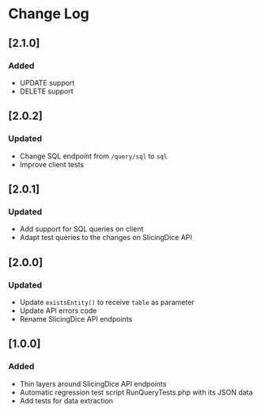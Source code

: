 # Change Log

## [2.1.0]
### Added
- UPDATE support
- DELETE support

## [2.0.2]
### Updated
- Change SQL endpoint from `/query/sql` to `sql`
- Improve client tests

## [2.0.1]
### Updated
- Add support  for SQL queries on client
- Adapt test queries to the changes on SlicingDice API

## [2.0.0]
### Updated
- Update `existsEntity()` to receive `table` as parameter
- Update API errors code
- Rename SlicingDice API endpoints


## [1.0.0]
### Added
- Thin layers around SlicingDice API endpoints
- Automatic regression test script RunQueryTests.php with its JSON data
- Add tests for data extraction
